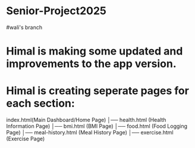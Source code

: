 # Senior-Project2025
#wali's branch
# Himal is making some updated and improvements to the app version. 
# Himal is creating seperate pages for each section: 

index.html(Main Dashboard/Home Page)
│── health.html             (Health Information Page)
│── bmi.html                (BMI Page)
│── food.html               (Food Logging Page)
│── meal-history.html       (Meal History Page)
│── exercise.html           (Exercise Page)